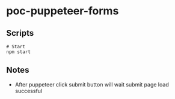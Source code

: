 # poc-puppeteer-forms

## Scripts

```
# Start
npm start
```

## Notes

- After puppeteer click submit button will wait submit page load successful
